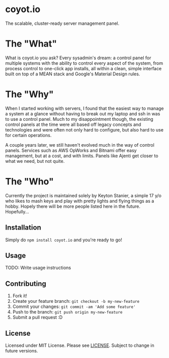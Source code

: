 # coyot.io

The scalable, cluster-ready server management panel.

# The "What"

What is coyot.io you ask?  Every sysadmin's dream:  a control panel for multiple systems with the ability to control every aspect of the system, from process control to one-click app installs, all within a clean, simple interface built on top of a MEAN stack and Google's Material Design rules.

# The "Why"

When I started working with servers, I found that the easiest way to manage a system at a glance without having to break out my laptop and ssh in was to use a control panel.  Much to my disappointment though, the existing control panels at the time were all based off legacy concepts and technologies and were often not only hard to configure, but also hard to use for certain operations.

A couple years later, we still haven't evolved much in the way of control panels.  Services such as AWS OpWorks and Bitnami offer easy management, but at a cost, and with limits.  Panels like Ajenti get closer to what we need, but not quite.

# The "Who"

Currently the project is maintained solely by Keyton Stanier, a simple 17 y/o who likes to mash keys and play with pretty lights and flying things as a hobby.  Hopely there will be more people listed here in the future.  Hopefully...

## Installation

Simply do `npm install coyot.io` and you're ready to go!

## Usage

TODO: Write usage instructions

## Contributing

1. Fork it!
2. Create your feature branch: `git checkout -b my-new-feature`
3. Commit your changes: `git commit -am 'Add some feature'`
4. Push to the branch: `git push origin my-new-feature`
5. Submit a pull request :D

## License

Licensed under MIT License.  Please see [LICENSE](LICENSE).  Subject to change in future versions.
